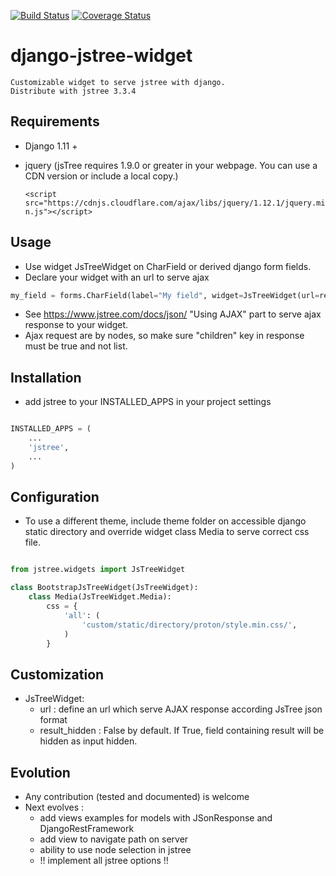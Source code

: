 [![Build Status](https://travis-ci.org/submarcos/django-jstree-widget.svg?branch=master)](https://travis-ci.org/submarcos/django-jstree-widget) [![Coverage Status](https://coveralls.io/repos/github/submarcos/django-jstree-widget/badge.svg?branch=master)](https://coveralls.io/github/submarcos/django-jstree-widget?branch=master)

# django-jstree-widget

    Customizable widget to serve jstree with django.
    Distribute with jstree 3.3.4

## Requirements

- Django 1.11 +
- jquery (jsTree requires 1.9.0 or greater in your webpage. You can use a CDN version or include a local copy.)
  
  `<script src="https://cdnjs.cloudflare.com/ajax/libs/jquery/1.12.1/jquery.min.js"></script>`

## Usage

- Use widget JsTreeWidget on CharField or derived django form fields.
- Declare your widget with an url to serve ajax 
```python
my_field = forms.CharField(label="My field", widget=JsTreeWidget(url=reverse("api:browse_elements")))
```
- See https://www.jstree.com/docs/json/ "Using AJAX" part to serve ajax response to your widget.
- Ajax request are by nodes, so make sure "children" key in response must be true and not list.


## Installation

- add jstree to your INSTALLED_APPS in your project settings

```python

INSTALLED_APPS = (
    ...
    'jstree',
    ...
)

```


## Configuration

- To use a different theme, include theme folder on accessible django static directory and override widget class Media to serve correct css file.

```python

from jstree.widgets import JsTreeWidget

class BootstrapJsTreeWidget(JsTreeWidget):
    class Media(JsTreeWidget.Media):
        css = {
            'all': (
                'custom/static/directory/proton/style.min.css/',
            )
        }

```

## Customization

- JsTreeWidget:
  * url : define an url which serve AJAX response according JsTree json format 
  * result_hidden : False by default. If True, field containing result will be hidden as input hidden.

## Evolution

- Any contribution (tested and documented) is welcome
- Next evolves :
  * add views examples for models with JSonResponse and DjangoRestFramework
  * add view to navigate path on server
  * ability to use node selection in jstree
  * !! implement all jstree options !!
  
